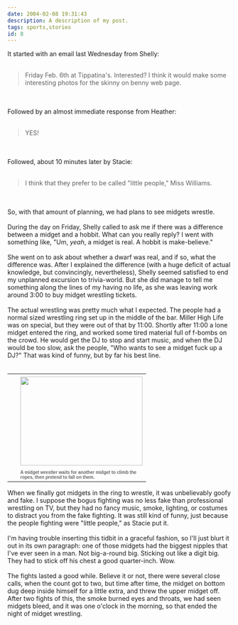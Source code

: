 ```yaml
---
date: 2004-02-08 19:31:43
description: A description of my post.
tags: sports,stories
id: 8
---
```

It started with an email last Wednesday from Shelly:<br />
<br />
<blockquote><p align="left">Friday Feb. 6th at Tippatina's. Interested? I think it would make some interesting photos for the skinny on benny web page.</p></blockquote><br />
<br />
Followed by an almost immediate response from Heather:<br />
<br />
<blockquote align="yes"><p align="left">YES!</p></blockquote><br />
<br />
Followed, about 10 minutes later by Stacie:<br />
<br />
<blockquote><p align="left">I think that they prefer to be called "little people," Miss Williams.</p></blockquote><br />
<br />
So, with that amount of planning, we had plans to see midgets wrestle.<br />
<br />
During the day on Friday, Shelly called to ask me if there was a difference between a midget and a hobbit.  What can you really reply?  I went with something like, "Um, <i>yeah</i>, a midget is real.  A hobbit is make-believe."<br />
<br />
She went on to ask about whether a dwarf was real, and if so, what the difference was.  After I explained the difference (with a huge deficit of actual knowledge, but convincingly, nevertheless), Shelly seemed satisfied to end my unplanned excursion to trivia-world.  But she did manage to tell me something along the lines of my having no life, as she was leaving work around 3:00 to buy midget wrestling tickets.<br />
<br />
The actual wrestling was pretty much what I expected.  The people had a normal sized wrestling ring set up in the middle of the bar.  Miller High Life was on special, but they were out of that by 11:00.  Shortly after 11:00 a lone midget entered the ring, and worked some tired material full of f-bombs on the crowd.  He would get the DJ to stop and start music, and when the DJ would be too slow, ask the people, "Who wants to see a midget fuck up a DJ?"  That was kind of funny, but by far his best line.<br />
<br />
<table cellpadding=0 cellspacing=0 border=0 align=right><tr><td width=5 rowspan=2><spacer type=block width=5 height=1></spacer></td><td width=275><img src="/img/MidgetDown.JPG" height=200 width=275 aborder=0 vspace=4/></td></tr><tr><td width=275><font face="verdana, arial, geneva" size=1 color=#666666><b>A midget wrestler waits for another midget to climb the ropes, then pretend to fall on them.</b></font></td></tr></table><br />
<br />
When we finally got midgets in the ring to wrestle, it was unbelievably goofy and fake.  I suppose the bogus fighting was no less fake than professional wrestling on TV, but they had no fancy music, smoke, lighting, or costumes to distract you from the fake fighting.  It was still kind of funny, just because the people fighting were "little people," as Stacie put it.<br />
<br />
I'm having trouble inserting this tidbit in a graceful fashion, so I'll just blurt it out in its own paragraph:  one of those midgets had the biggest nipples that I've ever seen in a man.  Not big-a-round big.  Sticking out like a digit big.  They had to stick off his chest a good quarter-inch.  Wow.<br />
<br />
The fights lasted a good while.  Believe it or not, there were several close calls, when the count got to two, but time after time, the midget on bottom dug deep inside himself for a little extra, and threw the upper midget off.  After two fights of this, the smoke burned eyes and throats, we had seen midgets bleed, and it was one o'clock in the morning, so that ended the night of midget wrestling.
